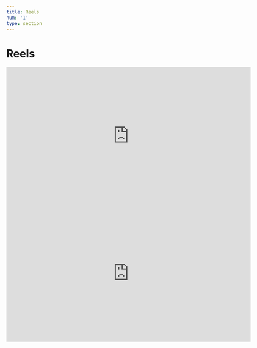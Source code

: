 ```yaml
---
title: Reels
num: '1'
type: section
---
```

# Reels

<iframe src="https://player.vimeo.com/video/270213562" width="640" height="360" frameborder="0" webkitallowfullscreen mozallowfullscreen allowfullscreen></iframe>



<iframe src="https://player.vimeo.com/video/269948888" width="640" height="360" frameborder="0" webkitallowfullscreen mozallowfullscreen allowfullscreen></iframe>
